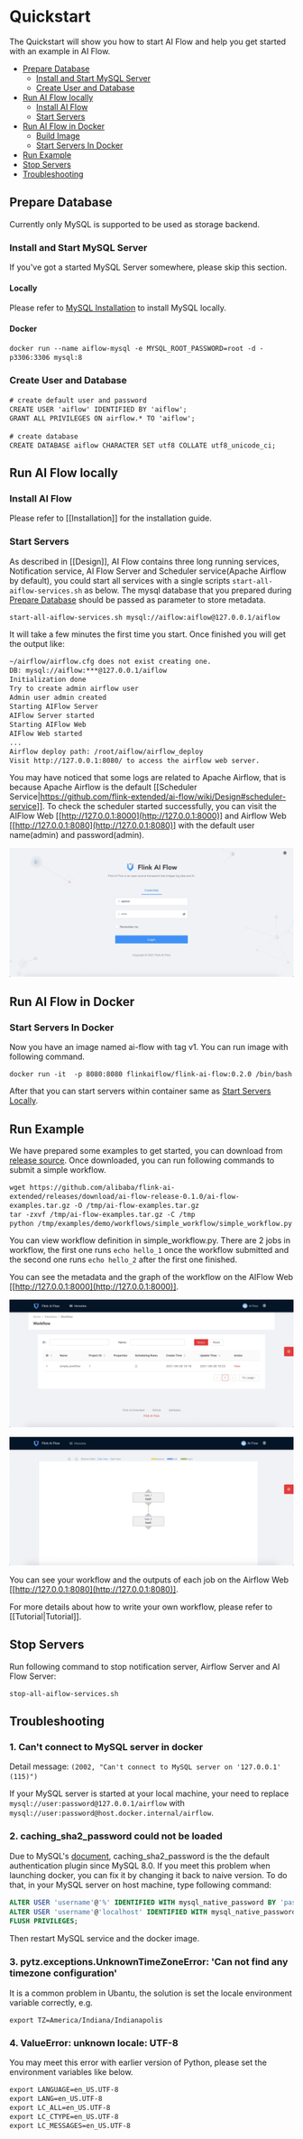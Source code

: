 # Quickstart

The Quickstart will show you how to start AI Flow and help you get started with an example in AI Flow.

- [Prepare Database](#prepare-database)
  * [Install and Start MySQL Server](#install-and-start-mysql-server)
  * [Create User and Database](#create-user-and-database)
- [Run AI Flow locally](#run-ai-flow-locally)
  * [Install AI Flow](#install-ai-flow)
  * [Start Servers](#start-servers)
- [Run AI Flow in Docker](#run-ai-flow-in-docker)
  * [Build Image](#build-image)
  * [Start Servers In Docker](#start-servers-in-docker)
- [Run Example](#run-example)
- [Stop Servers](#stop-servers)
- [Troubleshooting](#troubleshooting)

## Prepare Database

Currently only MySQL is supported to be used as storage backend.

### Install and Start MySQL Server

If you've got a started MySQL Server somewhere, please skip this section.

#### Locally

Please refer to [MySQL Installation](https://dev.mysql.com/doc/refman/8.0/en/installing.html)  to install MySQL locally.

#### Docker

```
docker run --name aiflow-mysql -e MYSQL_ROOT_PASSWORD=root -d -p3306:3306 mysql:8
```

### Create User and Database

```
# create default user and password
CREATE USER 'aiflow' IDENTIFIED BY 'aiflow';
GRANT ALL PRIVILEGES ON airflow.* TO 'aiflow';

# create database
CREATE DATABASE aiflow CHARACTER SET utf8 COLLATE utf8_unicode_ci;
```

## Run AI Flow locally

### Install AI Flow

Please refer to [[Installation]] for the installation guide.

### Start Servers

As described in [[Design]],  AI Flow contains three long running services, Notification service, AI Flow Server and Scheduler service(Apache Airflow by default), you could start all services with a single scripts `start-all-aiflow-services.sh` as below. The mysql database that you prepared during [Prepare Database](#prepare-database) should be passed as parameter to store metadata.

```shell
start-all-aiflow-services.sh mysql://aiflow:aiflow@127.0.0.1/aiflow
```

It will take a few minutes the first time you start. Once finished you will get the output like:

```text
~/airflow/airflow.cfg does not exist creating one.
DB: mysql://aiflow:***@127.0.0.1/aiflow
Initialization done
Try to create admin airflow user
Admin user admin created
Starting AIFlow Server
AIFlow Server started
Starting AIFlow Web
AIFlow Web started
...
Airflow deploy path: /root/aiflow/airflow_deploy
Visit http://127.0.0.1:8080/ to access the airflow web server.
```

You may have noticed that some logs are related to Apache Airflow, that is because Apache Airflow is the default [[Scheduler Service|https://github.com/flink-extended/ai-flow/wiki/Design#scheduler-service]]. To check the scheduler started successfully, you can visit the AIFlow Web [[http://127.0.0.1:8000](http://127.0.0.1:8000)] and Airflow Web [[http://127.0.0.1:8080](http://127.0.0.1:8080)] with the default user name(admin) and password(admin).

![Alt text](../images/ai_flow_webui.jpg)

## Run AI Flow in Docker

### Start Servers In Docker

Now you have an image named ai-flow with tag v1. You can run image with following command.

```shell
docker run -it  -p 8080:8080 flinkaiflow/flink-ai-flow:0.2.0 /bin/bash
```

After that you can start servers within container same as [Start Servers Locally](#start-servers).

## Run Example

We have prepared some examples to get started, you can download from [release source](https://github.com/alibaba/flink-ai-extended/releases/download/ai-flow-release-0.1.0/ai-flow-examples.tar.gz). Once downloaded, you can run following commands to submit a simple workflow.

```shell
wget https://github.com/alibaba/flink-ai-extended/releases/download/ai-flow-release-0.1.0/ai-flow-examples.tar.gz -O /tmp/ai-flow-examples.tar.gz
tar -zxvf /tmp/ai-flow-examples.tar.gz -C /tmp
python /tmp/examples/demo/workflows/simple_workflow/simple_workflow.py
```

You can view workflow definition in simple_workflow.py. There are 2 jobs in workflow, the first one runs `echo hello_1` once the workflow submitted and the second one runs `echo hello_2` after the first one finished.

You can see the metadata and the graph of the workflow on the AIFlow Web [[http://127.0.0.1:8000](http://127.0.0.1:8000)].

![The metadata of the simple_workflow](../images/simple_workflow_metadata.jpg)

![The graph of the simple_workflow](../images/simple_workflow_graph.jpg)

You can see your workflow and the outputs of each job on the Airflow Web [[http://127.0.0.1:8080](http://127.0.0.1:8080)].

For more details about how to write your own workflow, please refer to [[Tutorial|Tutorial]].

## Stop Servers

Run following command to stop notification server, Airflow Server and AI Flow Server:

```shell
stop-all-aiflow-services.sh
```

## Troubleshooting

### 1. Can't connect to MySQL server in docker

Detail message: `(2002, "Can't connect to MySQL server on '127.0.0.1' (115)")`

If your MySQL server is started at your local machine, your need to replace `mysql://user:password@127.0.0.1/airflow` with `mysql://user:password@host.docker.internal/airflow`.

### 2. caching_sha2_password could not be loaded

Due to MySQL's [document](https://dev.mysql.com/doc/refman/8.0/en/upgrading-from-previous-series.html), caching_sha2_password is the the default authentication plugin since MySQL 8.0. If you meet this problem 
when launching docker, you can fix it by changing it back to naive version. To do that, in your MySQL server on host machine, type following command:

```SQL
ALTER USER 'username'@'%' IDENTIFIED WITH mysql_native_password BY 'password';
ALTER USER 'username'@'localhost' IDENTIFIED WITH mysql_native_password BY 'password';
FLUSH PRIVILEGES; 
```
Then restart MySQL service and the docker image.

### 3. pytz.exceptions.UnknownTimeZoneError: 'Can not find any timezone configuration'

It is a common problem in Ubantu, the solution is set the locale environment variable correctly, e.g.
```
export TZ=America/Indiana/Indianapolis
```

### 4. ValueError: unknown locale: UTF-8

You may meet this error with earlier version of Python, please set the environment variables like below.

```text
export LANGUAGE=en_US.UTF-8
export LANG=en_US.UTF-8
export LC_ALL=en_US.UTF-8
export LC_CTYPE=en_US.UTF-8
export LC_MESSAGES=en_US.UTF-8
```
